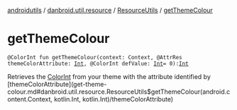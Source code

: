 [androidutils](../../index.md) / [danbroid.util.resource](../index.md) / [ResourceUtils](index.md) / [getThemeColour](./get-theme-colour.md)

# getThemeColour

`@ColorInt fun getThemeColour(context: Context, @AttrRes themeColorAttribute: `[`Int`](https://kotlinlang.org/api/latest/jvm/stdlib/kotlin/-int/index.html)`, @ColorInt defValue: `[`Int`](https://kotlinlang.org/api/latest/jvm/stdlib/kotlin/-int/index.html)` = 0): `[`Int`](https://kotlinlang.org/api/latest/jvm/stdlib/kotlin/-int/index.html)

Retrieves the [ColorInt](#) from your theme with the attribute identified by [themeColorAttribute](get-theme-colour.md#danbroid.util.resource.ResourceUtils$getThemeColour(android.content.Context, kotlin.Int, kotlin.Int)/themeColorAttribute)

